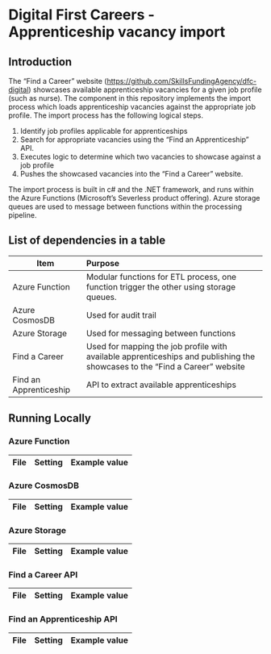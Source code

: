 # Digital First Careers - Apprenticeship vacancy import
 
## Introduction
The “Find a Career” website (https://github.com/SkillsFundingAgency/dfc-digital) showcases available apprenticeship vacancies for a given job profile (such as nurse).  The component in this repository implements the import process which loads apprenticeship vacancies against the appropriate job profile.  The import process has the following logical steps.
1.	Identify job profiles applicable for apprenticeships
2.	Search for appropriate vacancies using the “Find an Apprenticeship” API.
3.	Executes logic to determine which two vacancies to showcase against a job profile
4.	Pushes the showcased vacancies into the “Find a Career” website.

The import process is built in c# and the .NET framework, and runs within the Azure Functions (Microsoft’s Severless product offering).  Azure storage queues are used to message between functions within the processing pipeline.

## List of dependencies in a table

|Item					| Purpose			|
|-----------------------|:------------------|
|Azure Function			| Modular functions for ETL process, one function trigger the other using storage queues.|
|Azure CosmosDB			| Used for audit trail |
|Azure Storage			| Used for messaging between functions |
|Find a Career	| Used for mapping the job profile with available apprenticeships and publishing the showcases to the “Find a Career” website |
|Find an Apprenticeship | API to extract available apprenticeships |

## Running Locally

### Azure Function
|File|Setting|Example value|
|-|-|-|
### Azure CosmosDB
|File|Setting|Example value|
|-|-|-|
### Azure Storage
|File|Setting|Example value|
|-|-|-|
### Find a Career API
|File|Setting|Example value|
|-|-|-|
### Find an Apprenticeship API
|File|Setting|Example value|
|-|-|-|
